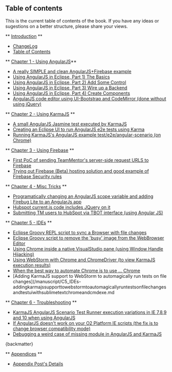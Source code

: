 ## Table of contents

This is the current table of contents of the book. If you have any ideas or sugestions on a better structure, please share your views.

** [Introduction](/manuscript/C0_Introduction-.md) ** 

* [ChangeLog](/manuscript/C0_Introduction-ChangeLog.md)
* [Table of Contents](/manuscript/C0_Introduction-Table_of_contents.md)


**  [Chapter 1 - Using AngularJS](/manuscript/C1_Using_AngularJS-.md)** 

* [A really SIMPLE and clean AngularJS+Firebase example](/manuscript/C1_Using_AngularJS-A_Really_Simple_and_Clean_angularJS_Firebase_Example.md)
* [Using AngularJS in Eclipse, Part 1) The Basics](/manuscript/C1_Using_AngularJS-usingangularjsineclipsepart1thebasics.md)
* [Using AngularJS in Eclipse, Part 2) Add Some Control](/manuscript/C1_Using_AngularJS-usingangularjsineclipsepart2addsomecontrol.md)
* [Using AngularJS in Eclipse, Part 3) Wire up a Backend](/manuscript/C1_Using_AngularJS-usingangularjsineclipsepart3wireupabackend.md)
* [Using AngularJS in Eclipse, Part 4) Create Components](/manuscript/C1_Using_AngularJS-usingangularjsineclipsepart4createcomponents.md)
* [AngularJS code editor using UI-Bootstrap and CodeMirror (done without using jQuery)](/manuscript/C1_Using_AngularJS-angularjscodeeditorusinguibootstrapandcodemirrordonewithoutusingjquery.md)

** [Chapter 2 - Using KarmaJS](/manuscript/2_KarmaJS-.md) ** 

* [A small AngularJS Jasmine test executed by KarmaJS](/manuscript/C2_KarmaJS-asmallangularjsjasminetestexecutedbykarmajs.md)
* [Creating an Eclipse UI to run AngularJS e2e tests using Karma](/manuscript/C2_KarmaJS-creatinganeclipseuitorunangularjse2etestsusingkarma.md)
* [Running KarmaJS's AngularJS example test/e2e/angular-scenario (on Chrome)](/manuscript/C2_KarmaJS-runningkarmajssangularjsexampleteste2eangularscenarioonchrome.md)

** [Chapter 3 - Using Firebase](/manuscript/C3_Firebase-.md) ** 

* [First PoC of sending TeamMentor's server-side request URLS to Firebase](/manuscript/C3_Firebase-firstpocofsendingteammentorsserversiderequesturlstofirebaseandseeingitinrealtimeinanangularjspage.md)
* [Trying out Firebase (Beta) hosting solution and good example of Firebase Security rules](/manuscript/C3_Firebase-tryingoutfirebasebetahostingsolutionandgoodexampleoffirebasesecurityrules.md)

** [Chapter 4 - Misc Tricks](/manuscript/C4_Misc_Tricks-.md) ** 

* [Programatically changing an AngularJS scope variable and adding Firebug Lite to an AngularJs app](/manuscript/C4_Misc_Tricks-programaticallychanginganangularjsscopevariableandaddingfirebuglitetoanangularjsapp.md)
* [Hubspot current.js code includes JQuery on it](/manuscript/C4_Misc_Tricks-hubspotcurrentjscodeincludesjqueryonit.md)
* [Submitting TM users to HubSpot via TBOT interface (using Angular JS)](/manuscript/C4_Misc_Tricks-submittingtmuserstohubspotviatbotinterfaceusingangularjs.md)

** [Chapter 5 - IDEs](/manuscript/C5_IDEs-.md) ** 

* [Eclipse Groovy REPL script to sync a Browser with file changes](/manuscript/C5_IDEs-eclipsegroovyreplscripttosyncabrowserwithfilechangeswithrecursivefoldersearchviajavaswatchservice.md)
* [Eclipse Groovy script to remove the 'busy' image from the WebBrowser Editor](/manuscript/C5_IDEs-eclipsegroovyscripttoremovethebusyimagefromthewebbrowsereditor.md)
* [Using Chrome inside a native VisualStudio pane (using Window Handle Hijacking)](/manuscript/C5_IDEs-usingchromeinsideanativevisualstudiopaneusingwindowhandlehijacking.md)
* [Using WebStorm with Chrome and ChromeDriver (to view KarmaJS execution results)](/manuscript/C5_IDEs-usingwebstormwithchromeandchromedrivertoviewkarmajsexecutionresults.md)
* [When the best way to automate Chrome is to use ... Chrome](/manuscript/C5_IDEs-whenthebestwaytoautomatechromeistousechromewithexamplesongooglesearchdirectangularjsscopemanipulationandchromedriverjavascriptaccess.md)
* [Adding KarmaJS support to WebStorm to automagically run tests on file changes](/manuscript/C5_IDEs-addingkarmajssupporttowebstormtoautomagicallyruntestsonfilechangesandtestuiwithsublimetextchromeandcmdexe.md

** [Chapter 6 - Troubleshooting](/manuscript/C6_Troubleshooting-.md) ** 

* [KarmaJS AngularJS Scenario Test Runner execution variations in IE 7,8,9 and 10 when using AngularJS](/manuscript/C6_Troubleshooting-karmajsangularjsscenariotestrunnerexecutionvariationsinie789and10whenusingangularjs.md)
* [If AngularJS doesn't work on your O2 Platform IE scripts (the fix is to change browser compatibility mode)](/manuscript/C6_Troubleshooting-ifangularjsdoesntworkonyouro2platformiescriptsthefixistochangebrowsercompatibilitymode.md)
* [Debugging a weird case of missing module in AngularJS and KarmaJS](/manuscript/C6_Troubleshooting-debuggingaweirdcaseofmissingmoduleinangularjsandkarmajs.md)


{backmatter}

** [Appendices](C7_Appendices.md) ** 

* [Appendix Post's Details](/manuscript/C7_Appendices-Appendix_PostsDetails.md)

